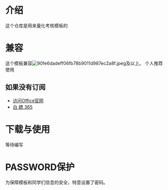 # 介绍
这个仓库是用来量化考核模板的

# 兼容
这个模板兼容![](https://images.gitee.com/uploads/images/2021/0514/231910_98b2bb57_9090532.jpeg "90fe6dadeff06fb78b9011d987ec2a8f.jpeg")及以上。
个人推荐使用

## 如果没有[](https://images.gitee.com/uploads/images/2021/0514/230152_f38ebb29_9090532.jpeg "cefc1e178a82b9014a90acb2e3c7be773912b31b4155.jpg")订阅
- [访问Office官网](https://www.office.com)
- [白 嫖 365](https://qyi.io/archives/687.html/)

# 下载与使用
等待编写

# PASSWORD保护
为保障模板和同学们信息的安全，特意设置了密码。
